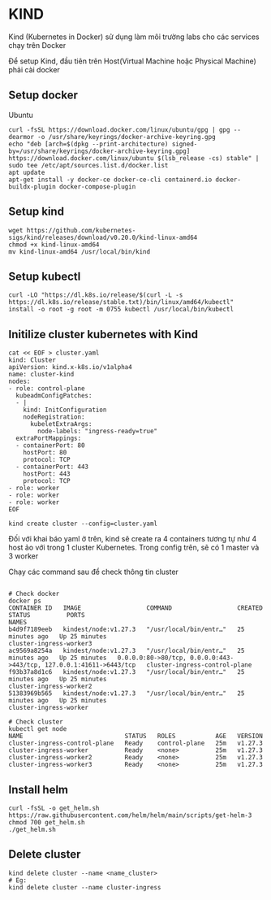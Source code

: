 # KIND

Kind (Kubernetes in Docker) sử dụng làm môi trường labs cho các services chạy trên Docker

Để setup Kind, đầu tiên trên Host(Virtual Machine hoặc Physical Machine) phải cài docker

## Setup docker

Ubuntu
``` shell
curl -fsSL https://download.docker.com/linux/ubuntu/gpg | gpg --dearmor -o /usr/share/keyrings/docker-archive-keyring.gpg
echo "deb [arch=$(dpkg --print-architecture) signed-by=/usr/share/keyrings/docker-archive-keyring.gpg] https://download.docker.com/linux/ubuntu $(lsb_release -cs) stable" | sudo tee /etc/apt/sources.list.d/docker.list
apt update
apt-get install -y docker-ce docker-ce-cli containerd.io docker-buildx-plugin docker-compose-plugin
```

## Setup kind

```shell
wget https://github.com/kubernetes-sigs/kind/releases/download/v0.20.0/kind-linux-amd64
chmod +x kind-linux-amd64
mv kind-linux-amd64 /usr/local/bin/kind
```

## Setup kubectl

```shell
curl -LO "https://dl.k8s.io/release/$(curl -L -s https://dl.k8s.io/release/stable.txt)/bin/linux/amd64/kubectl"
install -o root -g root -m 0755 kubectl /usr/local/bin/kubectl
```

## Initilize cluster kubernetes with Kind

```shell
cat << EOF > cluster.yaml
kind: Cluster
apiVersion: kind.x-k8s.io/v1alpha4
name: cluster-kind
nodes:
- role: control-plane
  kubeadmConfigPatches:
  - |
    kind: InitConfiguration
    nodeRegistration:
      kubeletExtraArgs:
        node-labels: "ingress-ready=true"
  extraPortMappings:
  - containerPort: 80
    hostPort: 80
    protocol: TCP
  - containerPort: 443
    hostPort: 443
    protocol: TCP
- role: worker
- role: worker
- role: worker
EOF

kind create cluster --config=cluster.yaml
```

Đối với khai báo yaml ở trên, kind sẽ create ra 4 containers tương tự như 4 host ảo với trong 1 cluster Kubernetes. Trong config trên, sẽ có 1 master và 3 worker

Chạy các command sau để check thông tin cluster

```shell

# Check docker
docker ps
CONTAINER ID   IMAGE                  COMMAND                  CREATED          STATUS          PORTS                                                                 NAMES
b4d9f7189eeb   kindest/node:v1.27.3   "/usr/local/bin/entr…"   25 minutes ago   Up 25 minutes                                                                         cluster-ingress-worker3
ac9569a8254a   kindest/node:v1.27.3   "/usr/local/bin/entr…"   25 minutes ago   Up 25 minutes   0.0.0.0:80->80/tcp, 0.0.0.0:443->443/tcp, 127.0.0.1:41611->6443/tcp   cluster-ingress-control-plane
f93b37a8d1c6   kindest/node:v1.27.3   "/usr/local/bin/entr…"   25 minutes ago   Up 25 minutes                                                                         cluster-ingress-worker2
51383969b565   kindest/node:v1.27.3   "/usr/local/bin/entr…"   25 minutes ago   Up 25 minutes                                                                         cluster-ingress-worker

# Check cluster
kubectl get node
NAME                            STATUS   ROLES           AGE   VERSION
cluster-ingress-control-plane   Ready    control-plane   25m   v1.27.3
cluster-ingress-worker          Ready    <none>          25m   v1.27.3
cluster-ingress-worker2         Ready    <none>          25m   v1.27.3
cluster-ingress-worker3         Ready    <none>          25m   v1.27.3
```

## Install helm

```shell
curl -fsSL -o get_helm.sh https://raw.githubusercontent.com/helm/helm/main/scripts/get-helm-3
chmod 700 get_helm.sh
./get_helm.sh
```

## Delete cluster

```shell
kind delete cluster --name <name_cluster>
# Eg:
kind delete cluster --name cluster-ingress
```